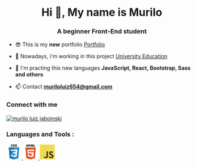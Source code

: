 <h1 align="center">Hi 👋, My name is Murilo</h1>
<h3 align="center">A beginner Front-End student</h3>

- 😎 This is my **new** portfolio [Portfolio](https://muriloluix.github.io/Portfolio/)

- 👯 Nowadays, i'm working in this project [University Education](https://muriloluix.github.io/UniversityEducation/)

- 🌱 I'm practing this new languages **JavaScript, React, Bootstrap, Sass and others**

- 📫 Contact **muriloluiz654@gmail.com**

<h3 align="left">Connect with me</h3>
<p align="left">
<a target="_blank" href="https://www.linkedin.com/in/murilo-luiz-jaboinski-246096229/"><img align="center" src="https://raw.githubusercontent.com/rahuldkjain/github-profile-readme-generator/master/src/images/icons/Social/linked-in-alt.svg" alt="murilo luiz jaboinski" height="30" width="40" /></a>
</p>

<h3 align="left">Languages and Tools :</h3>
<p align="left"> <a href="https://www.w3schools.com/css/" target="_blank" rel="noreferrer"> <img src="https://raw.githubusercontent.com/devicons/devicon/master/icons/css3/css3-original-wordmark.svg" alt="css3" width="40" height="40"/> </a> <a href="https://www.w3.org/html/" target="_blank" rel="noreferrer"> <img src="https://raw.githubusercontent.com/devicons/devicon/master/icons/html5/html5-original-wordmark.svg" alt="html5" width="40" height="40"/> </a> <a href="https://developer.mozilla.org/en-US/docs/Web/JavaScript" target="_blank" rel="noreferrer"> <img src="https://raw.githubusercontent.com/devicons/devicon/master/icons/javascript/javascript-original.svg" alt="javascript" width="40" height="40"/> </a> </p>
